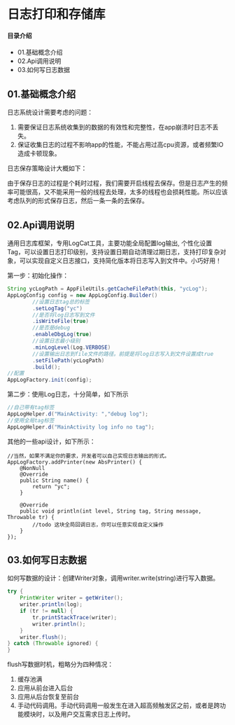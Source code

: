 # 日志打印和存储库
#### 目录介绍
- 01.基础概念介绍
- 02.Api调用说明
- 03.如何写日志数据



## 01.基础概念介绍

日志系统设计需要考虑的问题：

1. 需要保证日志系统收集到的数据的有效性和完整性，在app崩溃时日志不丢失。
2. 保证收集日志的过程不影响app的性能，不能占用过高cpu资源，或者频繁IO造成卡顿现象。

日志保存策略设计大概如下：

由于保存日志的过程是个耗时过程，我们需要开启线程去保存。但是日志产生的频率可能很高，又不能采用一般的线程去处理，太多的线程也会损耗性能。所以应该考虑队列的形式保存日志，然后一条一条的去保存。

## 02.Api调用说明

通用日志库框架，专用LogCat工具，主要功能全局配置log输出, 个性化设置Tag，可以设置日志打印级别，支持设置日期自动清理过期日志，支持打印复杂对象，可以实现自定义日志接口，支持简化版本将日志写入到文件中。小巧好用！

第一步：初始化操作：

``` java
String ycLogPath = AppFileUtils.getCacheFilePath(this, "ycLog");
AppLogConfig config = new AppLogConfig.Builder()
        //设置日志tag总的标签
        .setLogTag("yc")
        //是否将log日志写到文件
        .isWriteFile(true)
        //是否是debug
        .enableDbgLog(true)
        //设置日志最小级别
        .minLogLevel(Log.VERBOSE)
        //设置输出日志到file文件的路径。前提是将log日志写入到文件设置成true
        .setFilePath(ycLogPath)
        .build();
//配置
AppLogFactory.init(config);
```

第二步：使用Log日志，十分简单，如下所示

``` java
//自己带有tag标签
AppLogHelper.d("MainActivity: ","debug log");
//使用全局tag标签
AppLogHelper.d("MainActivity log info no tag");
```

其他的一些api设计，如下所示：

```
//当然，如果不满足你的要求，开发者可以自己实现日志输出的形式。
AppLogFactory.addPrinter(new AbsPrinter() {
    @NonNull
    @Override
    public String name() {
        return "yc";
    }

    @Override
    public void println(int level, String tag, String message, Throwable tr) {
        //todo 这块全局回调日志，你可以任意实现自定义操作
    }
});
```

## 03.如何写日志数据

如何写数据的设计：创建Writer对象，调用writer.write(string)进行写入数据。

``` java
try {
    PrintWriter writer = getWriter();
    writer.println(log);
    if (tr != null) {
        tr.printStackTrace(writer);
        writer.println();
    }
    writer.flush();
} catch (Throwable ignored) {
}
```

flush写数据时机，粗略分为四种情况：

1. 缓存池满
2. 应用从前台进入后台
3. 应用从后台恢复至前台
4. 手动代码调用。手动代码调用一般发生在进入超高频触发区之前，或者是跨功能模块时，以及用户交互需求日志上传时。





